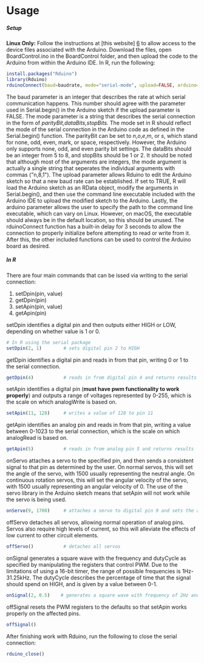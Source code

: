# Usage

##### Setup
**Linux Only:** Follow the instructions at [this website] [6] to allow access to the device files associated with the Arduino.
Download the files, open BoardControl.ino in the BoardControl folder, and then upload the code to the Arduino from within the Arduino IDE. In R, run the following:
```R
install.packages("Rduino")
library(Rduino)
rduinoConnect(baud=baudrate, mode="serial-mode", upload=FALSE, arduino="path-to-arduino-executable")
```
The baud parameter is an integer that describes the rate at which serial communication happens. This number should agree with the parameter used in Serial.begin() in the Arduino sketch if the upload parameter is FALSE.
The mode parameter is a string that describes the serial connection in the form of *parityBit,dataBits,stopBits*. The mode set in R should reflect the mode of the serial connection in the Arduino code as defined in the Serial.begin() function. The parityBit can be set to *n*,*o*,*e*,*m*, or *s*, which stand for none, odd, even, mark, or space, respectively. However, the Arduino only supports none, odd, and even parity bit settings. The dataBits should be an integer from 5 to 8, and stopBits should be 1 or 2. It should be noted that although most of the arguments are integers, the mode argument is actually a single string that seperates the individual arguments with commas ("n,8,1"). The upload parameter allows Rduino to edit the Arduino sketch so that a new baud rate can be established. If set to TRUE, R will load the Arduino sketch as an RData object, modify the arguments in Serial.begin(), and then use the command line executable included with the Arduino IDE to upload the modified sketch to the Arduino. Lastly, the arduino parameter allows the user to specify the path to the command line executable, which can vary on Linux. However, on macOS, the executable should always be in the default location, so this should be unused. The rduinoConnect function has a built-in delay for 3 seconds to allow the connection to properly initialize before attempting to read or write from it. After this, the other included functions can be used to control the Arduino board as desired.

##### In R
There are four main commands that can be issed via writing to the serial connection:
1. setDpin(pin, value)
2. getDpin(pin)
3. setApin(pin, value)
4. getApin(pin)

setDpin identifies a digital pin and then outputs either HIGH or LOW, depending on whether value is 1 or 0.
```R 
# In R using the serial package
setDpin(2, 1)        # sets digital pin 2 to HIGH
```
getDpin identifies a digital pin and reads in from that pin, writing 0 or 1 to the serial connection.
```R
getDpin(4)           # reads in from digital pin 4 and returns results
```
setApin identifies a digital pin (**must have pwm functionality to work properly**) and outputs a range of voltages represented by 0-255, which is the scale on which analogWrite is based on.
```R
setApin(11, 128)     # writes a value of 128 to pin 11
```
getApin identifies an analog pin and reads in from that pin, writing a value between 0-1023 to the serial connection, which is the scale on which analogRead is based on.
```R
getApin(5)           # reads in from analog pin 5 and returns results
```
onServo attaches a servo to the specified pin, and then sends a consistent signal to that pin as determined by the user. On normal servos, this will set the angle of the servo, with 1500 usually representing the neutral angle. On continuous rotation servos, this will set the angular velocity of the servo, with 1500 usually representing an angular velocity of 0. The use of the servo library in the Arduino sketch means that setApin will not work while the servo is being used.
```R
onServo(9, 1700)     # attaches a servo to digital pin 9 and sets the angle or angular velocity
```
offServo detaches all servos, allowing normal operation of analog pins. Servos also require high levels of current, so this will alleviate the effects of low current to other circuit elements.
```R
offServo()           # detaches all servos
```
onSignal generates a square wave with the frequency and dutyCycle as specified by manipulating the registers that control PWM. Due to the limitations of using a 16-bit timer, the range of possible frequencies is 1Hz-31.25kHz. The dutyCycle describes the percentage of time that the signal should spend on HIGH, and is given by a value between 0-1. 
```R
onSignal(2, 0.5)    # generates a square wave with frequency of 2Hz and a dutyCycle of 0.5
```
offSignal resets the PWM registers to the defaults so that setApin works properly on the affected pins.
```R
offSignal()
```
After finishing work with Rduino, run the following to close the serial connection:
```R
rduino_close()    
```

[6]: https://www.arduino.cc/en/Guide/Linux